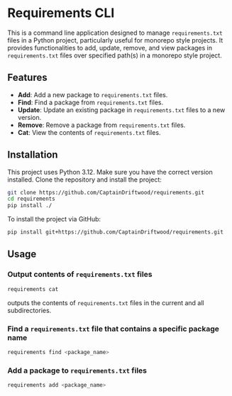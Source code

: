 # Requirements CLI

This is a command line application designed to manage `requirements.txt` files in a Python project, particularly useful for monorepo style projects. It provides functionalities to add, update, remove, and view packages in `requirements.txt` files over specified path(s) in a monorepo style project.

## Features

- **Add**: Add a new package to `requirements.txt` files.
- **Find**: Find a package from `requirements.txt` files.
- **Update**: Update an existing package in `requirements.txt` files to a new version.
- **Remove**: Remove a package from `requirements.txt` files.
- **Cat**: View the contents of `requirements.txt` files.

## Installation

This project uses Python 3.12. Make sure you have the correct version installed. Clone the repository and install the project:

```bash
git clone https://github.com/CaptainDriftwood/requirements.git
cd requirements
pip install ./
```

To install the project via GitHub:

```bash
pip install git+https://github.com/CaptainDriftwood/requirements.git
```

## Usage

### Output contents of `requirements.txt` files

```bash
requirements cat
```
outputs the contents of `requirements.txt` files in the current and all subdirectories.


### Find a `requirements.txt` file that contains a specific package name

```bash
requirements find <package_name>
```

### Add a package to `requirements.txt` files

```bash
requirements add <package_name>
```
